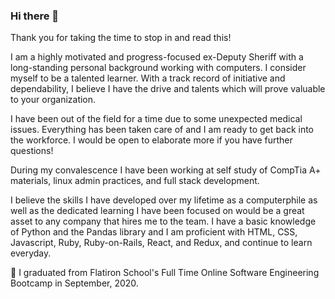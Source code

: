 ### Hi there 👋
Thank you for taking the time to stop in and read this! 

I am a highly motivated and progress-focused ex-Deputy Sheriff with a long-standing personal background working with computers. I consider myself to be a talented learner. With a track record of initiative and dependability, I believe I have the drive and talents which will prove valuable to your organization. 

I have been out of the field for a time due to some unexpected medical issues. Everything has been taken care of and I am ready to get back into the workforce. I would be open to elaborate more if you have further questions! 

During my convalescence I have been working at self study of CompTia A+ materials, linux admin practices, and full stack development. 

I believe the skills I have developed over my lifetime as a computerphile as well as the dedicated learning I have been focused on would be a great asset to any company that hires me to the team. I have a basic knowledge of Python and the Pandas library and I am proficient with HTML, CSS, Javascript, Ruby, Ruby-on-Rails, React, and Redux, and continue to learn everyday. 

🌱 I graduated from Flatiron School's Full Time Online Software Engineering Bootcamp in September, 2020.


<!--
**JaesonWatts/JaesonWatts** is a ✨ _special_ ✨ repository because its `README.md` (this file) appears on your GitHub profile.

Here are some ideas to get you started:

- 🔭 I’m currently working on ...
- 🌱 I’m currently learning ...
- 👯 I’m looking to collaborate on ...
- 🤔 I’m looking for help with ...
- 💬 Ask me about ...
- 📫 How to reach me: ...
- 😄 Pronouns: ...
- ⚡ Fun fact: ...
-->

